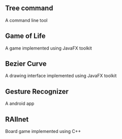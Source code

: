 ## Tree command

A command line tool

## Game of Life

A game implemented using JavaFX toolkit

## Bezier Curve

A drawing interface implemented using JavaFX toolkit

## Gesture Recognizer

A android app

## RAIInet

Board game implemented using C++
